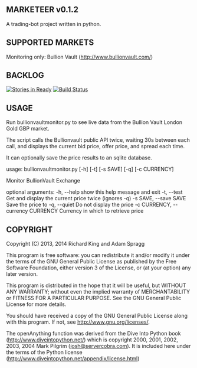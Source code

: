 MARKETEER v0.1.2
----------------
A trading-bot project written in python.

SUPPORTED MARKETS
-----------------
Monitoring only: Bullion Vault (http://www.bullionvault.com/)

BACKLOG
-------
[![Stories in Ready](https://badge.waffle.io/graphiclunarkid/marketeer.png?label=ready)](http://waffle.io/graphiclunarkid/marketeer)
[![Build Status](https://travis-ci.org/graphiclunarkid/marketeer.svg?branch=master)](https://travis-ci.org/graphiclunarkid/marketeer)

USAGE
-----
Run bullionvaultmonitor.py to see live data from the Bullion Vault London Gold
GBP market.

The script calls the Bullionvault public API twice, waiting 30s between each
call, and displays the current bid price, offer price, and spread each time.

It can optionally save the price results to an sqlite database.

usage: bullionvaultmonitor.py [-h] [-t] [-s SAVE] [-q] [-c CURRENCY]

Monitor BullionVault Exchange

optional arguments:
  -h, --help            show this help message and exit
  -t, --test            Get and display the current price twice (ignores -q)
  -s SAVE, --save SAVE  Save the price to <SAVE>
  -q, --quiet           Do not display the price
  -c CURRENCY, --currency CURRENCY
                        Currency in which to retrieve price

COPYRIGHT
---------
Copyright (C) 2013, 2014 Richard King and Adam Spragg

This program is free software: you can redistribute it and/or modify it under
the terms of the GNU General Public License as published by the Free Software
Foundation, either version 3 of the License, or (at your option) any later
version.

This program is distributed in the hope that it will be useful, but WITHOUT ANY
WARRANTY; without even the implied warranty of MERCHANTABILITY or FITNESS FOR A
PARTICULAR PURPOSE.  See the GNU General Public License for more details.

You should have received a copy of the GNU General Public License along with
this program.  If not, see <http://www.gnu.org/licenses/>.

The openAnything function was derived from the Dive Into Python book
(http://www.diveintopython.net/) which is copyright 2000, 2001, 2002, 2003,
2004 Mark Pilgrim (josh@servercobra.com). It is included here under the terms
of the Python license (http://www.diveintopython.net/appendix/license.html)

